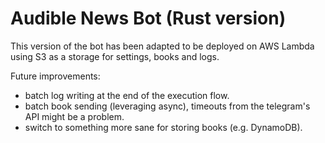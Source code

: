 # Audible News Bot (Rust version)

This version of the bot has been adapted to be deployed on AWS Lambda using S3 as a storage for settings, books and logs.

Future improvements:

- batch log writing at the end of the execution flow.
- batch book sending (leveraging async), timeouts from the telegram's API might be a problem.
- switch to something more sane for storing books (e.g. DynamoDB).
